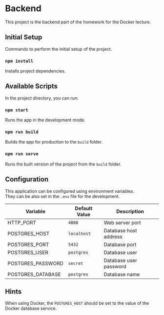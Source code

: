 # Backend

This project is the backend part of the homework for the Docker lecture.

## Initial Setup

Commands to perform the initial setup of the project.

### `npm install`

Installs project dependencies.

## Available Scripts

In the project directory, you can run:

### `npm start`

Runs the app in the development mode.

### `npm run build`

Builds the app for production to the `build` folder.

### `npm run serve`

Runs the built version of the project from the `build` folder.

## Configuration

This application can be configured using environment variables.\
They can be also set in the `.env` file for the development.

| Variable          | Default Value   | Description            |
| ------------------| --------------- | ---------------------- |
| HTTP_PORT         | `4000`          | Web server port        |
| POSTGRES_HOST     | `localhost`     | Database host address  |
| POSTGRES_PORT     | `5432`          | Database port          |
| POSTGRES_USER     | `postgres`      | Database user          |
| POSTGRES_PASSWORD | `secret`        | Database user password |
| POSTGRES_DATABASE | `postgres`      | Database name          |

## Hints

When using Docker, the `POSTGRES_HOST` should be set to the value of the Docker database service.

